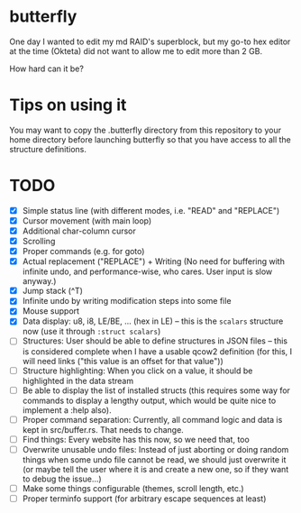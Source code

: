 butterfly
=========

One day I wanted to edit my md RAID's superblock, but my go-to hex editor at the
time (Okteta) did not want to allow me to edit more than 2 GB.

How hard can it be?


Tips on using it
================

You may want to copy the .butterfly directory from this repository to your home
directory before launching butterfly so that you have access to all the
structure definitions.


TODO
====

- [x] Simple status line (with different modes, i.e. "READ" and "REPLACE")
- [x] Cursor movement (with main loop)
- [x] Additional char-column cursor
- [x] Scrolling
- [x] Proper commands (e.g. for goto)
- [x] Actual replacement ("REPLACE") + Writing
      (No need for buffering with infinite undo, and performance-wise, who cares.
       User input is slow anyway.)
- [x] Jump stack (^T)
- [x] Infinite undo by writing modification steps into some file
- [x] Mouse support
- [x] Data display: u8, i8, LE/BE, ... (hex in LE) – this is the `scalars`
      structure now (use it through `:struct scalars`)
- [ ] Structures: User should be able to define structures in JSON files – this
      is considered complete when I have a usable qcow2 definition
      (for this, I will need links ("this value is an offset for that value"))
- [ ] Structure highlighting: When you click on a value, it should be
      highlighted in the data stream
- [ ] Be able to display the list of installed structs (this requires some way
      for commands to display a lengthy output, which would be quite nice to
      implement a :help also).
- [ ] Proper command separation: Currently, all command logic and data is kept
      in src/buffer.rs.  That needs to change.
- [ ] Find things: Every website has this now, so we need that, too
- [ ] Overwrite unusable undo files: Instead of just aborting or doing random
      things when some undo file cannot be read, we should just overwrite it
      (or maybe tell the user where it is and create a new one, so if they want
       to debug the issue...)
- [ ] Make some things configurable (themes, scroll length, etc.)
- [ ] Proper terminfo support (for arbitrary escape sequences at least)
